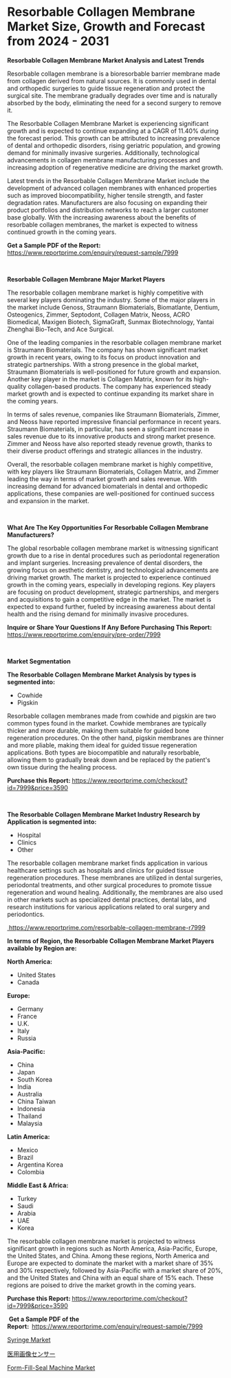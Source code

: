 <p><h1>Resorbable Collagen Membrane Market Size, Growth and Forecast from 2024 - 2031</h1></p><p><strong>Resorbable Collagen Membrane Market Analysis and Latest Trends</strong></p>
<p><p>Resorbable collagen membrane is a bioresorbable barrier membrane made from collagen derived from natural sources. It is commonly used in dental and orthopedic surgeries to guide tissue regeneration and protect the surgical site. The membrane gradually degrades over time and is naturally absorbed by the body, eliminating the need for a second surgery to remove it.</p><p>The Resorbable Collagen Membrane Market is experiencing significant growth and is expected to continue expanding at a CAGR of 11.40% during the forecast period. This growth can be attributed to increasing prevalence of dental and orthopedic disorders, rising geriatric population, and growing demand for minimally invasive surgeries. Additionally, technological advancements in collagen membrane manufacturing processes and increasing adoption of regenerative medicine are driving the market growth.</p><p>Latest trends in the Resorbable Collagen Membrane Market include the development of advanced collagen membranes with enhanced properties such as improved biocompatibility, higher tensile strength, and faster degradation rates. Manufacturers are also focusing on expanding their product portfolios and distribution networks to reach a larger customer base globally. With the increasing awareness about the benefits of resorbable collagen membranes, the market is expected to witness continued growth in the coming years.</p></p>
<p><strong>Get a Sample PDF of the Report:&nbsp;</strong> <a href="https://www.reportprime.com/enquiry/request-sample/7999">https://www.reportprime.com/enquiry/request-sample/7999</a></p>
<p>&nbsp;</p>
<p><strong>Resorbable Collagen Membrane Major Market Players</strong></p>
<p><p>The resorbable collagen membrane market is highly competitive with several key players dominating the industry. Some of the major players in the market include Genoss, Straumann Biomaterials, Biomatlante, Dentium, Osteogenics, Zimmer, Septodont, Collagen Matrix, Neoss, ACRO Biomedical, Maxigen Biotech, SigmaGraft, Sunmax Biotechnology, Yantai Zhenghai Bio-Tech, and Ace Surgical.</p><p>One of the leading companies in the resorbable collagen membrane market is Straumann Biomaterials. The company has shown significant market growth in recent years, owing to its focus on product innovation and strategic partnerships. With a strong presence in the global market, Straumann Biomaterials is well-positioned for future growth and expansion. Another key player in the market is Collagen Matrix, known for its high-quality collagen-based products. The company has experienced steady market growth and is expected to continue expanding its market share in the coming years.</p><p>In terms of sales revenue, companies like Straumann Biomaterials, Zimmer, and Neoss have reported impressive financial performance in recent years. Straumann Biomaterials, in particular, has seen a significant increase in sales revenue due to its innovative products and strong market presence. Zimmer and Neoss have also reported steady revenue growth, thanks to their diverse product offerings and strategic alliances in the industry.</p><p>Overall, the resorbable collagen membrane market is highly competitive, with key players like Straumann Biomaterials, Collagen Matrix, and Zimmer leading the way in terms of market growth and sales revenue. With increasing demand for advanced biomaterials in dental and orthopedic applications, these companies are well-positioned for continued success and expansion in the market.</p></p>
<p>&nbsp;</p>
<p><strong>What Are The Key Opportunities For Resorbable Collagen Membrane Manufacturers?</strong></p>
<p><p>The global resorbable collagen membrane market is witnessing significant growth due to a rise in dental procedures such as periodontal regeneration and implant surgeries. Increasing prevalence of dental disorders, the growing focus on aesthetic dentistry, and technological advancements are driving market growth. The market is projected to experience continued growth in the coming years, especially in developing regions. Key players are focusing on product development, strategic partnerships, and mergers and acquisitions to gain a competitive edge in the market. The market is expected to expand further, fueled by increasing awareness about dental health and the rising demand for minimally invasive procedures.</p></p>
<p><strong>Inquire or Share Your Questions If Any Before Purchasing This Report:</strong> <a href="https://www.reportprime.com/enquiry/pre-order/7999">https://www.reportprime.com/enquiry/pre-order/7999</a></p>
<p>&nbsp;</p>
<p><strong>Market Segmentation</strong></p>
<p><strong>The Resorbable Collagen Membrane Market Analysis by types is segmented into:</strong></p>
<p><ul><li>Cowhide</li><li>Pigskin</li></ul></p>
<p><p>Resorbable collagen membranes made from cowhide and pigskin are two common types found in the market. Cowhide membranes are typically thicker and more durable, making them suitable for guided bone regeneration procedures. On the other hand, pigskin membranes are thinner and more pliable, making them ideal for guided tissue regeneration applications. Both types are biocompatible and naturally resorbable, allowing them to gradually break down and be replaced by the patient's own tissue during the healing process.</p></p>
<p><strong>Purchase this Report:&nbsp;</strong><a href="https://www.reportprime.com/checkout?id=7999&price=3590">https://www.reportprime.com/checkout?id=7999&price=3590</a></p>
<p>&nbsp;</p>
<p><strong>The Resorbable Collagen Membrane Market Industry Research by Application is segmented into:</strong></p>
<p><ul><li>Hospital</li><li>Clinics</li><li>Other</li></ul></p>
<p><p>The resorbable collagen membrane market finds application in various healthcare settings such as hospitals and clinics for guided tissue regeneration procedures. These membranes are utilized in dental surgeries, periodontal treatments, and other surgical procedures to promote tissue regeneration and wound healing. Additionally, the membranes are also used in other markets such as specialized dental practices, dental labs, and research institutions for various applications related to oral surgery and periodontics.</p></p>
<p><a href="https://www.reportprime.com/resorbable-collagen-membrane-r7999">&nbsp;https://www.reportprime.com/resorbable-collagen-membrane-r7999</a></p>
<p><strong>In terms of Region, the Resorbable Collagen Membrane Market Players available by Region are:</strong></p>
<p>
    <p> <strong> North America: </strong>
        <ul>
            <li>United States</li>
            <li>Canada</li>
        </ul>
        </p> 
    <p> <strong> Europe: </strong>
        <ul>
            <li>Germany</li>
            <li>France</li>
            <li>U.K.</li>
            <li>Italy</li>
            <li>Russia</li>
        </ul>
        </p> 
    <p> <strong> Asia-Pacific: </strong>
        <ul>
            <li>China</li>
            <li>Japan</li>
            <li>South Korea</li>
            <li>India</li>
            <li>Australia</li>
            <li>China Taiwan</li>
            <li>Indonesia</li>
            <li>Thailand</li>
            <li>Malaysia</li>
        </ul>
        </p> 
    <p> <strong> Latin America: </strong>
        <ul>
            <li>Mexico</li>
            <li>Brazil</li>
            <li>Argentina Korea</li>
            <li>Colombia</li>
        </ul>
        </p> 
    <p> <strong> Middle East & Africa: </strong>
        <ul>
            <li>Turkey</li>
            <li>Saudi</li>
            <li>Arabia</li>
            <li>UAE</li>
            <li>Korea</li>
        </ul>
    </p>
    </p>
<p><p>The resorbable collagen membrane market is projected to witness significant growth in regions such as North America, Asia-Pacific, Europe, the United States, and China. Among these regions, North America and Europe are expected to dominate the market with a market share of 35% and 30% respectively, followed by Asia-Pacific with a market share of 20%, and the United States and China with an equal share of 15% each. These regions are poised to drive the market growth in the coming years.</p></p>
<p><strong>Purchase this Report: </strong><a href="https://www.reportprime.com/checkout?id=7999&price=3590">https://www.reportprime.com/checkout?id=7999&price=3590</a></p>
<p>&nbsp;<strong>Get a Sample PDF of the Report:&nbsp;&nbsp;</strong><a href="https://www.reportprime.com/enquiry/request-sample/7999">https://www.reportprime.com/enquiry/request-sample/7999</a></p>
<p><strong></strong></p>
<p><p><a href="https://github.com/jackPeters644/Market-Research-Report-List-1/blob/main/syringe-market.md">Syringe Market</a></p><p><a href="https://github.com/ksxzwxabcuynh011/Market-Research-Report-List-4/blob/main/432175584803.md">医用画像センサー</a></p><p><a href="https://issuu.com/reportprime-2/docs/form-fill-seal-machine-market-size-_817a7a55bd5497">Form-Fill-Seal Machine Market</a></p></p>